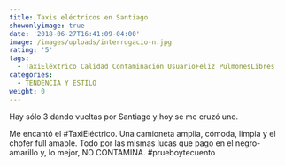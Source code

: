 ```yaml
---
title: Taxis eléctricos en Santiago
showonlyimage: true
date: '2018-06-27T16:41:09-04:00'
image: /images/uploads/interrogacio-n.jpg
rating: '5'
tags:
  - TaxiEléxtrico Calidad Contaminación UsuarioFeliz PulmonesLibres
categories:
  - TENDENCIA Y ESTILO
weight: 0
---
```

Hay sólo 3 dando vueltas por Santiago y hoy se me cruzó uno.

<!--more-->

Me encantó el #TaxiEléctrico. Una camioneta amplia, cómoda, limpia y el chofer full amable. Todo por las mismas lucas que pago en el negro-amarillo y, lo mejor, NO CONTAMINA. #prueboytecuento

